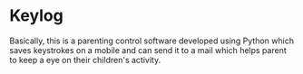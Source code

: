 # Keylog
Basically, this is a parenting control software developed using Python which saves keystrokes on a mobile and can send it to a mail which helps parent to keep a eye on their children's activity.
